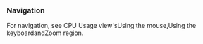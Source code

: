 ### Navigation

For navigation, see CPU Usage view'sUsing the mouse,Using the keyboardandZoom region.